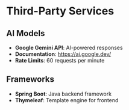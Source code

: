 # Third-Party Services

## AI Models
- **Google Gemini API**: AI-powered responses
- **Documentation**: https://ai.google.dev/
- **Rate Limits**: 60 requests per minute

## Frameworks
- **Spring Boot**: Java backend framework
- **Thymeleaf**: Template engine for frontend